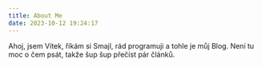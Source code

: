 ```yaml
---
title: About Me
date: 2023-10-12 19:24:17
---
```


Ahoj, jsem Vítek, říkám si Smajl, rád programuji a tohle je můj Blog. Není tu moc o čem psát, takže šup šup přečíst pár článků.
